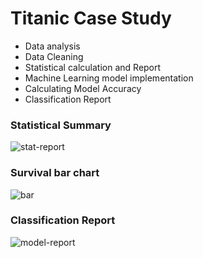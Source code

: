 # Titanic Case Study

* Data analysis 
* Data Cleaning 
* Statistical calculation and Report
* Machine Learning model implementation
* Calculating Model Accuracy
* Classification Report

### Statistical Summary
![stat-report](https://user-images.githubusercontent.com/58501537/140034085-e3ba3693-8758-4f5a-a91a-75f6fb66ca66.PNG)

### Survival bar chart
![bar](https://user-images.githubusercontent.com/58501537/140034170-4d0fad10-f806-4000-a519-d11d31af300c.png)

### Classification Report
![model-report](https://user-images.githubusercontent.com/58501537/140034235-19d97cc8-1989-42f6-a87b-9944930b7344.PNG)
